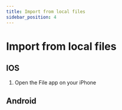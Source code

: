 ```yaml
---
title: Import from local files
sidebar_position: 4
---
```


# Import from local files

## IOS

1. Open the File app on your iPhone

## Android
